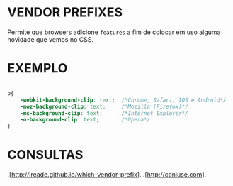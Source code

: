 # VENDOR PREFIXES

Permite que browsers adicione `features`
a fim de colocar em uso alguma novidade que vemos no CSS.

# EXEMPLO

```css

p{
    -webkit-background-clip: text;  /*Chrome, Safari, IOS e Android*/
    -moz-background-clip: text;     /*Mozilla (Firefox)*/
    -ms-background-clip: text;      /*Internet Explorer*/
    -o-background-clip: text;       /*Opera*/
}

```

# CONSULTAS

.[http://ireade.github.io/which-vendor-prefix].
.[http://caniuse.com].

